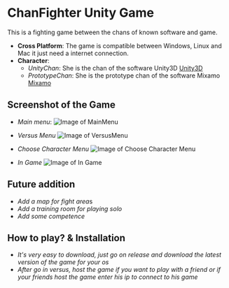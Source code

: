 ChanFighter Unity Game
=========================

This is a fighting game between the chans of known software and game. 

- **Cross Platform**: The game is compatible between Windows, Linux and Mac it just need a internet connection. 
- **Character**: 
    - *UnityChan*: She is the chan of the software Unity3D [Unity3D](https://unity.com/fr)
    - *PrototypeChan*: She is the prototype chan of the software Mixamo [Mixamo](https://www.mixamo.com/#/)

Screenshot of the Game
------------

- *Main menu*: 
![Image of MainMenu](https://zupimages.net/up/20/33/axbz.jpg)

- *Versus Menu*
![Image of VersusMenu](https://zupimages.net/up/20/33/9eie.jpg)

- *Choose Character Menu*
![Image of Choose Character Menu](https://zupimages.net/up/20/33/12mj.jpg)

- *In Game*
![Image of In Game](https://zupimages.net/up/20/33/jg99.jpg)

Future addition
--------------

- *Add a map for fight area*s
- *Add a training room for playing solo*
- *Add some competence*

How to play? & Installation
--------------

- *It's very easy to download, just go on release and download the latest version of the game for your os*
- *After go in versus, host the game if you want to play with a friend or if your friends host the game enter his ip to connect to his game*